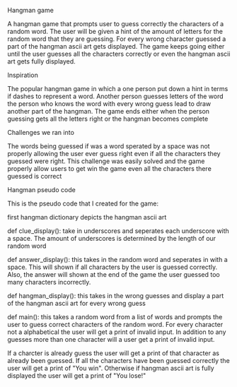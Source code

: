 Hangman game

A hangman game that prompts user to guess correctly the characters of a random word. 
The user will be given a hint of the amount of letters for the random word that they are guessing.
For every wrong character guessed a part of the hangman ascii art gets displayed. The game keeps 
going either until the user guesses all the characters correctly or even the hangman ascii art gets 
fully displayed.

Inspiration

The popular hangman game in which a one person put down a hint in terms if dashes to represent a word. 
Another person guesses letters of the word the person who knows the word with every wrong guess 
lead to draw another part of the hangman. The game ends either when the person guessing gets all the letters right 
or the hangman becomes complete 

Challenges we ran into 

The words being guessed if was a word sperated by a space was not properly allowing the user ever guess right even if all the 
characters they guessed were right. This challenge was easily solved and the game properly allow users to get win the game even all 
the characters there guessed is correct


Hangman pseudo code 

This is the pseudo code that I created for the game:

first hangman dictionary depicts the hangman ascii art 

def clue_display(): take in underscores and seperates each underscore with a space.
The amount of underscores is determined by the length of our random word

def answer_display(): this takes in the random word and seperates in with a space. 
This will shown if all characters by the user is guessed correctly. Also, the answer will shown 
at the end of the game the user guessed too many characters incorrectly. 

def hangman_display(): this takes in the wrong guesses and display a part of the hangman ascii art 
for every wrong guess

def main(): this takes a random word from a list of words and prompts the user to guess correct characters of 
the random word. For every character not a alphabetical the user will get a print of invalid input. 
In addition to any guesses more than one character will a user get a print of invalid input. 

If a charcter is already guess the user will get a print of that character as already been guessed.
If all the characters have been guessed correctly the user will get a print of "You win". Otherwise if 
hangman ascii art is fully displayed the user will get a print of "You lose!"

